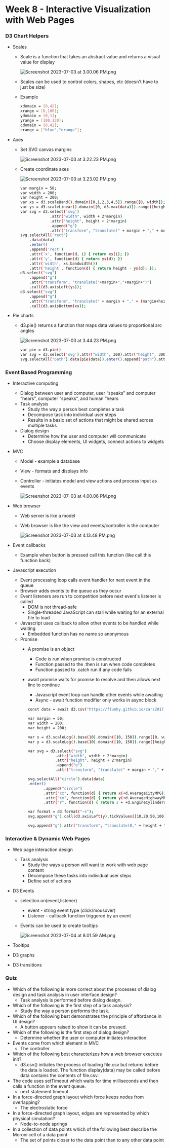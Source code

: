 # Week 8 - Interactive Visualization with Web Pages

### D3 Chart Helpers

- Scales
    - Scale is a function that takes an abstract value and returns a visual value for display
        
        ![Screenshot 2023-07-03 at 3.00.06 PM.png](Week%208%20-%20Interactive%20Visualization%20with%20Web%20Pages%20162a70ac638540209a00e90b1c05a679/Screenshot_2023-07-03_at_3.00.06_PM.png)
        
    - Scales can be used to control colors, shapes, etc (doesn't have to just be size)
    - Example
        
        ```bash
        xdomain = [0,42];
        xrange = [0,100];
        ydomain = [0,1];
        yrange = [100,130];
        cdomain = [0,42];
        crange = ["blue","orange"];
        ```
        
- Axes
    - Set SVG canvas margins
        
        ![Screenshot 2023-07-03 at 3.22.23 PM.png](Week%208%20-%20Interactive%20Visualization%20with%20Web%20Pages%20162a70ac638540209a00e90b1c05a679/Screenshot_2023-07-03_at_3.22.23_PM.png)
        
    - Create coordinate axes
        
        ![Screenshot 2023-07-03 at 3.23.02 PM.png](Week%208%20-%20Interactive%20Visualization%20with%20Web%20Pages%20162a70ac638540209a00e90b1c05a679/Screenshot_2023-07-03_at_3.23.02_PM.png)
        
        ```bash
        var margin = 50;
        var width = 200;
        var height = 200;
        var xs = d3.scaleBand().domain([0,1,2,3,4,5]).range([0, width]);
        var ys = d3.scaleLinear().domain([0, d3.max(data)]).range([height, 0]);
        var svg = d3.select('svg')
                     .attr("width", width + 2*margin)
                     .attr("height", height + 2*margin)
                     .append("g")
                     .attr("transform", "translate(" + margin + "," + margin + ")")
        svg.selectAll('rect')
            .data(data)
            .enter()
            .append('rect')
            .attr('x', function(d, i) { return xs(i); })
            .attr('y', function(d) { return ys(d); })
            .attr('width', xs.bandwidth())
            .attr('height', function(d) { return height - ys(d); });
        d3.select("svg")
        	.append("g")
        	.attr("transform", "translate("+margin+","+margin+")")
        	.call(d3.axisLeft(ys));
        d3.select("svg")
        	.append("g")
        	.attr("transform", "translate(" + margin + "," + (margin+height) + ")")
        	.call(d3.axisBottom(xs));
        ```
        
- Pie charts
    - d3.pie() returns a function that maps data values to proportional arc angles
        
        ![Screenshot 2023-07-03 at 3.44.23 PM.png](Week%208%20-%20Interactive%20Visualization%20with%20Web%20Pages%20162a70ac638540209a00e90b1c05a679/Screenshot_2023-07-03_at_3.44.23_PM.png)
        
        ```bash
        var pie = d3.pie()
        var svg = d3.select('svg').attr("width", 300).attr("height", 300).append("g").attr("transform", "translate(" + 150 + "," + 150 + ")");
        svg.selectAll("path").data(pie(data)).enter().append("path").attr("d",arc).attr("fill",function(d,i) { return color[i];});
        ```
        

### Event Based Programming

- Interactive computing
    - Dialog between user and computer, user “speaks” and computer “hears”, computer “speaks”, and human “hears
    - Task analysis
        - Study the way a person best completes a task
        - Decompose task into individual user steps
        - Results in a basic set of actions that might be shared across multiple tasks
    - Dialog design
        - Determine how the user and computer will communicate
        - Choose display elements, UI widgets, connect actions to widgets
- MVC
    - Model - example a database
    - View - formats and displays info
    - Controller - initiates model and view actions and process input as events
        
        ![Screenshot 2023-07-03 at 4.00.06 PM.png](Week%208%20-%20Interactive%20Visualization%20with%20Web%20Pages%20162a70ac638540209a00e90b1c05a679/Screenshot_2023-07-03_at_4.00.06_PM.png)
        
- Web browser
    - Web server is like a model
    - Web browser is like the view and events/controller is the computer
        
        ![Screenshot 2023-07-03 at 4.13.48 PM.png](Week%208%20-%20Interactive%20Visualization%20with%20Web%20Pages%20162a70ac638540209a00e90b1c05a679/Screenshot_2023-07-03_at_4.13.48_PM.png)
        
- Event callbacks
    - Example when button is pressed call this function (like call this function back)
- Javascript execution
    - Event processing loop calls event handler for next event in the queue
    - Browser adds events to the queue as they occur
    - Event listeners are run to competition before next event's listener is called
        - DOM is not thread-safe
        - Single-threaded JavaScript can stall while waiting for an external file to load
    - Javascript uses callback to allow other events to be handled while waiting
        - Embedded function has no name so anonymous
    - Promise
        - A promise is an object
            - Code is run when promise is constructed
            - Function passed to the .then is run when code completes
            - Function passed to .catch run if any code fails
        - await promise waits for promise to resolve and then allows next line to continue
            - Javascript event loop can handle other events while awaiting
            - Async - await function modifier only works in async block
            
            ```bash
            const data = await d3.csv("https://flunky.github.io/cars2017.csv");
            
            var margin = 50;
            var width = 200;
            var height = 200;
            
            var x = d3.scaleLog().base(10).domain([10, 150]).range([0, width]);
            var y = d3.scaleLog().base(10).domain([10, 150]).range([height, 0]);
            
            var svg = d3.select("svg")
                        .attr("width", width + 2*margin)
                        .attr("height", height + 2*margin)
                        .append("g")
                        .attr("transform", "translate(" + margin + "," + margin + ")");
            
            svg.selectAll("circle").data(data)
            .enter()
                   .append("circle")
                   .attr("cx", function(d) { return x(+d.AverageCityMPG); })
                   .attr("cy", function(d) { return y(+d.AverageHighwayMPG); })
                   .attr("r", function(d) { return 2 + +d.EngineCylinders; });
            
            var format = d3.format("~s");
            svg.append("g").call(d3.axisLeft(y).tickValues([10,20,50,100]).tickFormat(format));
            
            svg.append("g").attr("transform", "translate(0," + height + ")").call(d3.axisBottom(x).tickValues([10,20,50,100]).tickFormat(format));
            ```
            

### Interactive & Dynamic Web Pages

- Web page interaction design
    - Task analysis
        - Study the ways a person will want to work with web page content
        - Decompose these tasks into individual user steps
        - Define set of actions
- D3 Events
    - selection.on(event,listener)
        - event - string event type (click/mousover)
        - Listener - callback function triggered by an event
    - Events can be used to create tooltips
        
        ![Screenshot 2023-07-04 at 8.01.59 AM.png](Week%208%20-%20Interactive%20Visualization%20with%20Web%20Pages%20162a70ac638540209a00e90b1c05a679/Screenshot_2023-07-04_at_8.01.59_AM.png)
        
- Tooltips
- D3 graphs
- D3 transitions

### Quiz

- Which of the following is more correct about the processes of dialog design and task analysis in user interface design?
    - Task analysis is performed before dialog design.
- Which of the following is the first step of a task analysis?
    - Study the way a person performs the task.
- Which of the following best demonstrates the principle of affordance in UI design?
    - A button appears raised to show it can be pressed.
- Which of the following is the first step of dialog design?
    - Determine whether the user or computer initiates interaction.
- Events come from which element in MVC
    - The controller
- Which of the following best characterizes how a web browser executes init?
    - d3.csv() initiates the process of loading file.csv but returns before the data is loaded. The function display(data) may be called before data contains the contents of file.csv.
- The code uses setTimeout which waits for time milliseconds and then calls a function in the event queue.
    - next statement timeout
- In a force-directed graph layout which force keeps nodes from overlapping?
    - The electrostatic force
- In a force-directed graph layout, edges are represented by which physical simulation?
    - Node-to-node springs
- In a collection of data points which of the following best describe the Moroni cell of a data point
    - The set of points closer to the data point than to any other data point